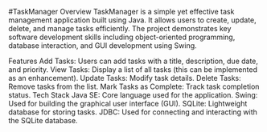 #TaskManager
Overview
TaskManager is a simple yet effective task management application built using Java. It allows users to create, update, delete, and manage tasks efficiently. The project demonstrates key software development skills including object-oriented programming, database interaction, and GUI development using Swing.

Features
Add Tasks: Users can add tasks with a title, description, due date, and priority.
View Tasks: Display a list of all tasks (this can be implemented as an enhancement).
Update Tasks: Modify task details.
Delete Tasks: Remove tasks from the list.
Mark Tasks as Complete: Track task completion status.
Tech Stack
Java SE: Core language used for the application.
Swing: Used for building the graphical user interface (GUI).
SQLite: Lightweight database for storing tasks.
JDBC: Used for connecting and interacting with the SQLite database.
